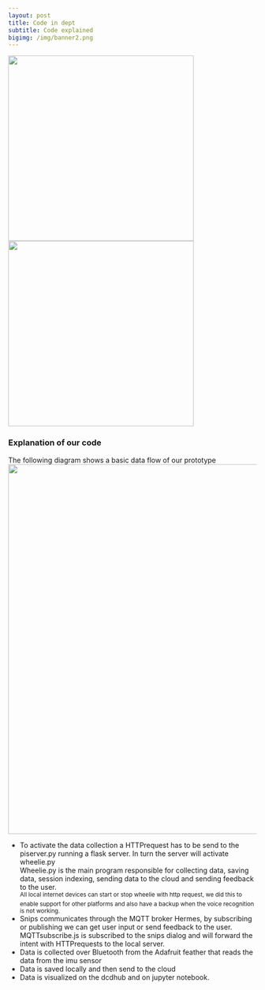 ```yaml
---
layout: post
title: Code in dept
subtitle: Code explained
bigimg: /img/banner2.png
---
```

<html>
<div class="row get-started-wrap">
<img src="\Fitnesswheelchair\img\rolstoel.jpg" width="376"> <img src="\Fitnesswheelchair\img\arduinonono.jpg" width="376">
</div>
</html>

### Explanation of our code
The following diagram shows a basic data flow of our prototype
<br>
<img src="\Fitnesswheelchair\img\data_flow.svg" width="750">
<ul>
  <li>
    To activate the data collection a HTTPrequest has to be send to the piserver.py running  a flask server.
    In turn the server will activate wheelie.py
    <br>
    Wheelie.py is the main program responsible for collecting data, saving data, session indexing, sending data to the cloud and sending feedback to the user.
    <br>
    <sup>All local internet devices can start or stop wheelie with http request, we did this to enable support for other platforms and also have a backup when the voice recognition is not working.</sup>
  </li>
  <li>
    Snips communicates through the MQTT broker Hermes, by subscribing or publishing we can get user input or send feedback to the user.
    MQTTsubscribe.js is subscribed to the snips dialog and will forward the intent with HTTPrequests to the local server.
  </li>
  <li>
    Data is collected over Bluetooth from the Adafruit feather that reads the data from the imu sensor
  </li>
  <li>
    Data is saved locally and then send to the cloud
  </li>
  <li>
    Data is visualized on the dcdhub and on jupyter notebook.
  </li>
</ul>
